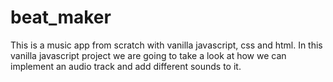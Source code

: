 # beat_maker
This is a music app from scratch with vanilla javascript, css and html.  In this vanilla javascript project we are going to take a look at how we can implement an audio track and add different sounds to it.
